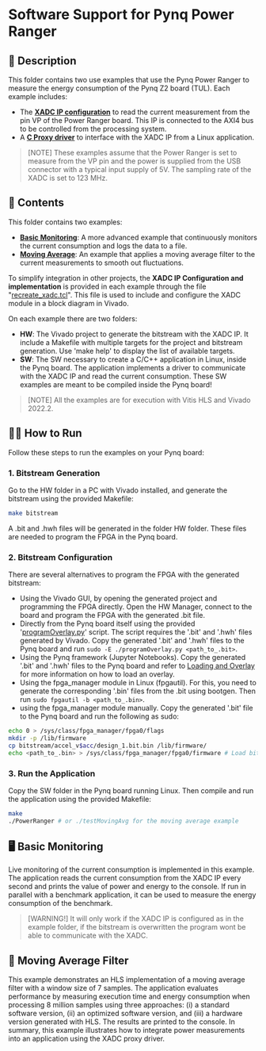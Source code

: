 # Software Support for Pynq Power Ranger

## 🚀 Description

This folder contains two use examples that use the Pynq Power Ranger to measure the energy consumption of the Pynq Z2 board (TUL). Each example includes:
- The **[XADC IP configuration](Basic_Monitoring_SW_Power/HW/recreate_xadc.tcl)** to read the current measurement from the pin VP of the Power Ranger board. This IP is connected to the AXI4 bus to be controlled from the processing system.
- A **[C Proxy driver](Basic_Monitoring_SW_Power/SW/src/CXADCProxy.cpp)** to interface with the XADC IP from a Linux application. 

> [NOTE] These examples assume that the Power Ranger is set to measure from the VP pin and the power is supplied from the USB connector with a typical input supply of 5V. The sampling rate of the XADC is set to 123 MHz.

## 📁 Contents
This folder contains two examples:
- **[Basic Monitoring](Basic_Monitoring_SW_Power)**: A more advanced example that continuously monitors the current consumption and logs the data to a file.
- **[Moving Average](ExampleMovingAvg)**: An example that applies a moving average filter to the current measurements to smooth out fluctuations.

To simplify integration in other projects, the **XADC IP Configuration and implementation** is provided in each example through the file "[recreate_xadc.tcl](Basic_Monitoring_SW_Power/HW/recreate_xadc.tcl)". This file is used to include and configure the XADC module in a block diagram in Vivado.

On each example there are two folders:
- **HW**: The Vivado project to generate the bitstream with the XADC IP. It include a Makefile with multiple targets for the project and bitstream generation. Use 'make help' to display the list of available targets.
- **SW**: The SW necessary to create a C/C++ application in Linux, inside the Pynq board. The application implements a driver to communicate with the XADC IP and read the current consumption. These SW examples are meant to be compiled inside the Pynq board!

> [NOTE] All the examples are for execution with Vitis HLS and Vivado 2022.2.

## 🏃‍♂️ How to Run

Follow these steps to run the examples on your Pynq board:

### 1. Bitstream Generation
Go to the HW folder in a PC with Vivado installed, and generate the bitstream using the provided Makefile:
```bash
make bitstream
```

A .bit and .hwh files will be generated in the folder HW folder. These files are needed to program the FPGA in the Pynq board.

### 2. Bitstream Configuration
There are several alternatives to program the FPGA with the generated bitstream:
- Using the Vivado GUI, by opening the generated project and programming the FPGA directly. Open the HW Manager, connect to the board and program the FPGA with the generated .bit file.
- Directly from the Pynq board itself using the provided '[programOverlay.py](Basic_Monitoring_SW_Power/SW/programOverlay.py)' script. The script requires the '.bit' and '.hwh' files generated by Vivado. Copy the generated '.bit' and '.hwh' files to the Pynq board and run `sudo -E ./programOverlay.py <path_to_.bit>`.  
- Using the Pynq framework (Jupyter Notebooks). Copy the generated '.bit' and '.hwh' files to the Pynq board and refer to [Loading and Overlay](https://pynq.readthedocs.io/en/latest/pynq_overlays/loading_an_overlay.html) for more information on how to load an overlay.
- Using the fpga_manager module in Linux (fpgautil). For this, you need to generate the corresponding '.bin' files from the .bit using bootgen. Then run `sudo fpgautil -b <path_to_.bin>`.
- using the fpga_manager module manually. Copy the generated '.bit' file to the Pynq board and run the following as sudo:
```bash
echo 0 > /sys/class/fpga_manager/fpga0/flags
mkdir -p /lib/firmware
cp bitstream/accel_v$acc/design_1.bit.bin /lib/firmware/
echo <path_to_.bin> > /sys/class/fpga_manager/fpga0/firmware # Load bitstream
```

### 3. Run the Application
Copy the SW folder in the Pynq board running Linux. Then compile and run the application using the provided Makefile:
```bash
make
./PowerRanger # or ./testMovingAvg for the moving average example
```

## 🖥️ Basic Monitoring

Live monitoring of the current consumption is implemented in this example. The application reads the current consumption from the XADC IP every second and prints the value of power and energy to the console. If run in parallel with a benchmark application, it can be used to measure the energy consumption of the benchmark.

> [WARNING!] It will only work if the XADC IP is configured as in the example folder, if the bitstream is overwritten the program wont be able to communicate with the XADC.

## 🧮 Moving Average Filter

This example demonstrates an HLS implementation of a moving average filter with a window size of 7 samples. The application evaluates performance by measuring execution time and energy consumption when processing 8 million samples using three approaches: (i) a standard software version, (ii) an optimized software version, and (iii) a hardware version generated with HLS. The results are printed to the console. In summary, this example illustrates how to integrate power measurements into an application using the XADC proxy driver.
